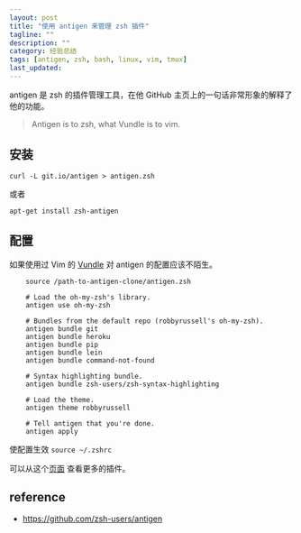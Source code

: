 ```yaml
---
layout: post
title: "使用 antigen 来管理 zsh 插件"
tagline: ""
description: ""
category: 经验总结
tags: [antigen, zsh, bash, linux, vim, tmux]
last_updated:
---
```


antigen 是 zsh 的插件管理工具，在他 GitHub 主页上的一句话非常形象的解释了他的功能。

> Antigen is to zsh, what Vundle is to vim.

## 安装

    curl -L git.io/antigen > antigen.zsh

或者

    apt-get install zsh-antigen

## 配置

如果使用过 Vim 的 [Vundle](/post/2015/05/vim-plugin-vundle.html) 对 antigen 的配置应该不陌生。


```
    source /path-to-antigen-clone/antigen.zsh

    # Load the oh-my-zsh's library.
    antigen use oh-my-zsh

    # Bundles from the default repo (robbyrussell's oh-my-zsh).
    antigen bundle git
    antigen bundle heroku
    antigen bundle pip
    antigen bundle lein
    antigen bundle command-not-found

    # Syntax highlighting bundle.
    antigen bundle zsh-users/zsh-syntax-highlighting

    # Load the theme.
    antigen theme robbyrussell

    # Tell antigen that you're done.
    antigen apply
```

使配置生效 `source ~/.zshrc`

可以从这个[页面](https://github.com/unixorn/awesome-zsh-plugins) 查看更多的插件。

## reference

- <https://github.com/zsh-users/antigen>
